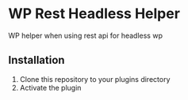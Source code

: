 # WP Rest Headless Helper

WP helper when using rest api for headless wp

## Installation

1. Clone this repository to your plugins directory
2. Activate the plugin
